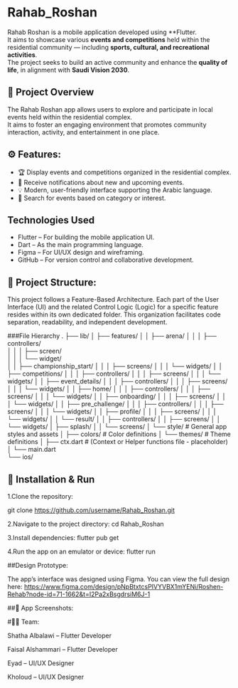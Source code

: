 # Rahab_Roshan
Rahab Roshan is a mobile application developed using **Flutter.  
It aims to showcase various **events and competitions** held within the residential community — including **sports, cultural, and recreational activities**.  
The project seeks to build an active community and enhance the **quality of life**, in alignment with **Saudi Vision 2030**.

## 📱 Project Overview
The Rahab Roshan app allows users to explore and participate in local events held within the residential complex.  
It aims to foster an engaging environment that promotes community interaction, activity, and entertainment in one place.


## ⚙️ Features:
- 🏆 Display events and competitions organized in the residential complex.  
- 🔔 Receive notifications about new and upcoming events.  
- 💡 Modern, user-friendly interface supporting the Arabic language.  
- 🔎 Search for events based on category or interest.

  
##  Technologies Used
- Flutter – For building the mobile application UI.  
- Dart – As the main programming language.  
- Figma – For UI/UX design and wireframing.  
- GitHub – For version control and collaborative development.


## 📂 Project Structure:
This project follows a Feature-Based Architecture. Each part of the User Interface (UI) and the related Control Logic (Logic) for a specific feature resides within its own dedicated folder. This organization facilitates code separation, readability, and independent development.

###File Hierarchy
.
├── lib/
│   ├── features/
│   │   ├── arena/
│   │   │   ├── controllers/  
│   │   │   ├── screen/       
│   │   │   └── widget/       
│   │   ├── championship_start/
│   │   │   ├── screens/
│   │   │   └── widgets/
│   │   ├── competitions/
│   │   │   ├── controllers/
│   │   │   ├── screens/
│   │   │   └── widgets/
│   │   ├── event_details/
│   │   │   ├── controllers/
│   │   │   ├── screens/
│   │   │   └── widgets/
│   │   ├── home/
│   │   │   ├── controllers/
│   │   │   ├── screens/
│   │   │   └── widgets/
│   │   ├── onboarding/
│   │   │   ├── screens/
│   │   │   └── widgets/
│   │   ├── pre_challenge/
│   │   │   ├── controllers/
│   │   │   ├── screens/
│   │   │   └── widgets/
│   │   ├── profile/
│   │   │   ├── screens/
│   │   │   └── widgets/
│   │   └── result/
│   │       ├── controllers/
│   │       ├── screens/
│   │       └── widgets/
│   ├── splash/
│   │   └── screens/
│   └── style/                  # General app styles and assets
│       ├── colors/             # Color definitions
│       └── themes/             # Theme definitions
│   ├── ctx.dart                # (Context or Helper functions file - placeholder)
│   └── main.dart              
└── ios/       

  ## 🚀 Installation & Run
1.Clone the repository:

git clone https://github.com/username/Rahab_Roshan.git
   
2.Navigate to the project directory:
     cd Rahab_Roshan
     
3.Install dependencies:
  flutter pub get
  
4.Run the app on an emulator or device:
   flutter run





 ##Design Prototype:

  The app’s interface was designed using Figma.
  You can view the full design here:
    https://www.figma.com/design/pNpBtxtcsPIVYVBX1mYENi/Roshen-Rehab?node-id=71-1662&t=I2Pa2xBsgdrsiM6J-1 
   
##📸 App Screenshots:








#👩‍💻 Team:

Shatha Albalawi – Flutter Developer

Faisal Alshammari – Flutter Developer

Eyad – UI/UX Designer

Kholoud – UI/UX Designer






